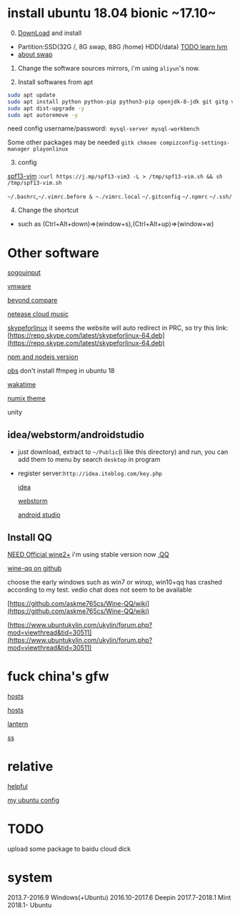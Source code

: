 # install ubuntu 18.04 bionic ~17.10~

0. [DownLoad](https://www.ubuntu.com/desktop/1710) and install
- Partition:SSD(32G /, 8G swap, 88G /home) HDD(/data) [TODO learn lvm](https://gist.github.com/YeXiaoRain/950fd5592f48e67a6e7ba932594b80a6)
- [about swap](https://gist.github.com/YeXiaoRain/ec52ad8638a52cadc78fa8c6e5f9d10e)

1. Change the software sources mirrors, i'm using `aliyun`'s now.

2. Install softwares from apt

```bash
sudo apt update
sudo apt install python python-pip python3-pip openjdk-8-jdk git gitg vim vim-gnome exuberant-ctags build-essential gcc-multilib chromium-browser htop goldendict kolourpaint4 gimp php apache2 steam mplayer flashplugin-installer vlc evince nodejs npm cheese viewnior gedit tree openssh-server nmap screenfetch gnome-tweak-tool -y
sudo apt dist-upgrade -y
sudo apt autoremove -y
```

need config username/password:` mysql-server mysql-workbench`
 

Some other packages may be needed `gitk chmsee compizconfig-settings-manager playonlinux`

3. config

[spf13-vim](https://github.com/spf13/spf13-vim) :`curl https://j.mp/spf13-vim3 -L > /tmp/spf13-vim.sh && sh /tmp/spf13-vim.sh`

`~/.bashrc`,`~/.vimrc.before & ~./vimrc.local` `~/.gitconfig` `~/.npmrc` `~/.ssh/`

4. Change the shortcut
- such as (Ctrl+Alt+down)=>(window+s),(Ctrl+Alt+up)=>(window+w)

# Other software

[sogouinput](http://pinyin.sogou.com/linux/?r=pinyin)

[vmware](https://my.vmware.com/cn/web/vmware/free#desktop_end_user_computing/vmware_workstation_player/12_0)

[beyond compare](http://www.scootersoftware.com/download.php)

[netease cloud music](http://music.163.com/#/download)

[skypeforlinux](https://www.skype.com/en/download-skype/skype-for-linux/downloading-web/?type=weblinux-deb) it seems the website will auto redirect in PRC, so try this link: [https://repo.skype.com/latest/skypeforlinux-64.deb](https://repo.skype.com/latest/skypeforlinux-64.deb)

[npm and nodejs version](https://gist.github.com/YeXiaoRain/62282c1f5839922b875fb019de180f67)

[obs](https://obsproject.com/forum/threads/ubuntu-ppa-installation-instructions.16495/) don't install ffmpeg in ubuntu 18

[wakatime](https://wakatime.com/editors)

[numix theme](https://itsfoss.com/install-numix-ubuntu/)

unity

## idea/webstorm/androidstudio

- just download, extract to `~/Public`(i like this directory) and run, you can add them to menu by search `desktop` in program

- register server:`http://idea.iteblog.com/key.php`

  [idea](https://www.jetbrains.com/idea/download/#section=linux)
  
  [webstorm](https://www.jetbrains.com/webstorm/)
  
  [android studio](https://developer.android.com/studio/index.html)
  
## Install QQ

[NEED Official wine2+](https://wiki.winehq.org/Ubuntu) i'm using stable version now ,[QQ](http://im.qq.com/pcqq/)

[wine-qq on github](https://github.com/askme765cs/Wine-QQ)

choose the early windows such as win7 or winxp, win10+qq has crashed according to my test. vedio chat does not seem to be available

[https://github.com/askme765cs/Wine-QQ/wiki](https://github.com/askme765cs/Wine-QQ/wiki)

[https://www.ubuntukylin.com/ukylin/forum.php?mod=viewthread&tid=30511](https://www.ubuntukylin.com/ukylin/forum.php?mod=viewthread&tid=30511)

# fuck china's gfw

 [hosts](https://raw.githubusercontent.com/racaljk/hosts/master/hosts)

 [hosts](https://raw.githubusercontent.com/googlehosts/hosts/master/hosts-files/hosts)

 [lantern](https://github.com/getlantern/forum/issues/833)

 [ss](https://github.com/shadowsocks/shadowsocks/tree/master)

# relative

[helpful](https://gist.github.com/YeXiaoRain/0fabf6a85d1e9e3c304aa42ef17afce0)

[my ubuntu config](https://gist.github.com/YeXiaoRain/4dc7e4a6044db74e56f719ddf21ab112)

# TODO

upload some package to baidu cloud dick


# system

2013.7-2016.9 Windows(+Ubuntu)
2016.10-2017.6 Deepin
2017.7-2018.1 Mint
2018.1- Ubuntu
